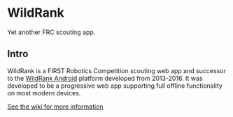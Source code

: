 # WildRank

Yet another FRC scouting app.

## Intro
WildRank is a FIRST Robotics Competition scouting web app and successor to the [WildRank Android](https://github.com/wildstang/wildrank-android) platform developed from 2013-2016. It was developed to be a progressive web app supporting full offline functionality on most modern devices.

[See the wiki for more information](https://github.com/WildStang/WildRank/wiki)
